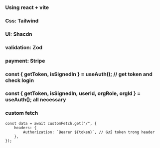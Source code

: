 ### Using react + vite

### Css: Tailwind

### UI: Shacdn

### validation: Zod

### payment: Stripe

### const { getToken, isSignedIn } = useAuth(); // get token and check login

### const { getToken, isSignedIn, userId, orgRole, orgId } = useAuth(); all necessary

### custom fetch

```
const data = await customFetch.get("/", {
    headers: {
        Authorization: `Bearer ${token}`, // Gửi token trong header
    },
});

```
